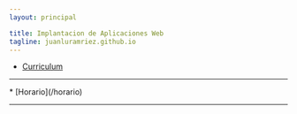 ```yaml
---
layout: principal

title: Implantacion de Aplicaciones Web 
tagline: juanluramriez.github.io
---
```

   
   * [Curriculum](/about)
   <hr/>
   * [Horario](/horario)
   <hr/>

